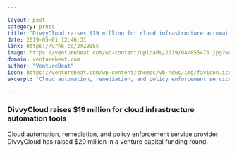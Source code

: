 ```yaml
---

layout: post
category: press
title: "DivvyCloud raises $19 million for cloud infrastructure automation tools"
date: 2019-05-01 12:46:31
link: https://vrhk.co/2XZ9I8k
image: https://venturebeat.com/wp-content/uploads/2019/04/855476.jpg?w=1200&strip=all
domain: venturebeat.com
author: "VentureBeat"
icon: https://venturebeat.com/wp-content/themes/vb-news/img/favicon.ico
excerpt: "Cloud automation, remediation, and policy enforcement service provider DivvyCloud has raised $20 million in a venture capital funding round."

---
```


### DivvyCloud raises $19 million for cloud infrastructure automation tools

Cloud automation, remediation, and policy enforcement service provider DivvyCloud has raised $20 million in a venture capital funding round.